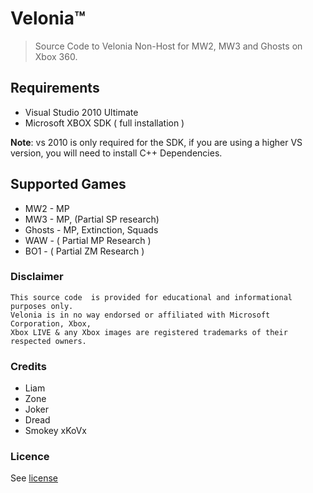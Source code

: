# Velonia™

> Source Code to Velonia Non-Host for MW2, MW3 and Ghosts on Xbox 360.

## Requirements 

- Visual Studio 2010 Ultimate
- Microsoft XBOX SDK ( full installation )

**Note**: vs 2010 is only required for the SDK, if you are using a higher VS version, you will
need to install C++ Dependencies.

## Supported Games

- MW2 - MP
- MW3 - MP, (Partial SP research)
- Ghosts - MP, Extinction, Squads
- WAW - ( Partial MP Research )
- BO1 - ( Partial ZM Research )

### Disclaimer

```
This source code  is provided for educational and informational purposes only.
Velonia is in no way endorsed or affiliated with Microsoft Corporation, Xbox, 
Xbox LIVE & any Xbox images are registered trademarks of their respected owners.
```

### Credits

- Liam
- Zone
- Joker
- Dread
- Smokey xKoVx

### Licence
See [license](LICENSE)
